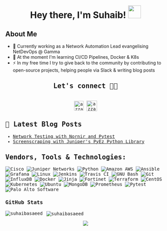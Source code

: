 <div align="center">
<h1 align="center">Hey there, I'm Suhaib! <img src="https://media.giphy.com/media/hvRJCLFzcasrR4ia7z/giphy.gif" width="40"></h1>
<!-- <h4 align="center"> Suhaib is an Engineer at heart with a passion for Network Automation, Cloud Technologies and DevOps! </h4> -->
</div>

## **About Me**

- 🔭 Currently working as a Network Automation Lead evangelising NetDevOps @ Gamma 
- 🌱 At the moment I'm learning CI/CD Pipelines, Docker & K8s
- ⚡ In my free time I try to give back to the community by contributing to open-source projects, helping people via Slack & writing blog posts


<div>
  <samp>
    <h2 align="center">Let's connect 🤝🏻</h2>
    <p align="center">
      <br/>
      <a href="https://www.linkedin.com/in/suhaibsaeed/" target="blank"><img align="center"
         src="https://img.shields.io/badge/linkedin-%231DA1F2.svg?style=for-the-badge&logo=linkedin&logoColor=white"
         alt="azzar" height="30"/></a>
      <a href="https://cloudnetdev.ghost.io/" target="blank"><img align="center"
          src="https://img.shields.io/badge/Ghost-000?style=for-the-badge&logo=ghost&logoColor=yellow"
          alt="azzar" height="33"/></a>
</details>


## 🎯 Latest Blog Posts

<!-- BLOG-POST-LIST:START -->
- [Network Testing with Nornir and Pytest](https://cloudnetdev.notion.site/Network-Testing-at-Scale-with-Nornir-Pytest-86940c20382f4071afa3476ef1e03508)
- [Screenscraping with Juniper's PyEz Python Library](https://cloudnetdev.notion.site/Screenscraping-with-Juniper-s-PyEz-Python-Library-6c27432c87214c4da35c35314c56463e?pvs=4)
<!-- BLOG-POST-LIST:END -->

<h2 align="left">Vendors, Tools & Technologies:</h2>
<p align="center"> 

![Cisco](https://a11ybadges.com/badge?logo=cisco)
![Juniper Networks](https://a11ybadges.com/badge?logo=junipernetworks)
![Python](https://a11ybadges.com/badge?logo=python)
![Amazon AWS](https://a11ybadges.com/badge?logo=amazonaws)
![Ansible](https://a11ybadges.com/badge?logo=ansible)
![Grafana](https://a11ybadges.com/badge?logo=grafana)
![Linux](https://a11ybadges.com/badge?logo=linux)
![Jenkins](https://a11ybadges.com/badge?logo=jenkins)
![Travis CI](https://a11ybadges.com/badge?logo=travisci)
![GNU Bash](https://a11ybadges.com/badge?logo=gnubash)
![Git](https://a11ybadges.com/badge?logo=git)
![InfluxDB](https://a11ybadges.com/badge?logo=influxdb)
![Docker](https://a11ybadges.com/badge?logo=docker)
![Jinja](https://a11ybadges.com/badge?logo=jinja)
![Fortinet](https://a11ybadges.com/badge?logo=fortinet)
![Terraform](https://a11ybadges.com/badge?logo=terraform)
![CentOS](https://a11ybadges.com/badge?logo=centos)
![Kubernetes](https://a11ybadges.com/badge?logo=kubernetes)
![Ubuntu](https://a11ybadges.com/badge?logo=ubuntu)
![MongoDB](https://a11ybadges.com/badge?logo=mongodb)
![Prometheus](https://a11ybadges.com/badge?logo=prometheus)
![Pytest](https://a11ybadges.com/badge?logo=pytest)
![Palo Alto Software](https://a11ybadges.com/badge?logo=paloaltosoftware)



### GitHub Stats

<p><img align="left" src="https://github-readme-stats.vercel.app/api/top-langs?username=suhaibasaeed&show_icons=true&locale=en&layout=compact" alt="suhaibasaeed" /></p>

<p>&nbsp;<img align="center" src="https://github-readme-stats.vercel.app/api?username=suhaibasaeed&show_icons=true&locale=en" alt="suhaibasaeed" /></p>


<p align="center">
  <img src=https://komarev.com/ghpvc/?username=suhaibasaeed&color=blue />
</p>
